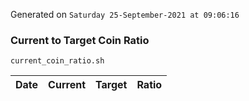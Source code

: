 Generated on `Saturday 25-September-2021 at 09:06:16`

### Current to Target Coin Ratio
`current_coin_ratio.sh`

Date|Current|Target|Ratio
---|---|---|---
